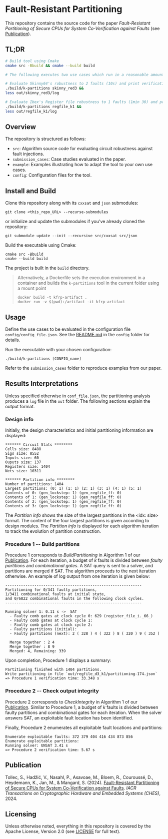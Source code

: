# Fault-Resistant Partitioning

This repository contains the source code for the paper  *Fault-Resistant Partitioning of Secure CPUs for System Co-Verification against Faults* (see [Publication](#publication)).


## TL;DR

```sh
# Build tool using Cmake
cmake src -Bbuild && cmake --build build

# The following executes two use cases which run in a reasonable amount of time

# Evaluate Skinny64's robustness to 2 faults (10s) and print verification logs
./build/k-partitions skinny_red3 &&
less out/skinny_red3/log

# Evaluate Ibex's Register file robustness to 1 faults (1min 30) and print verification logs
./build/k-partitions regfile_k1 &&
less out/regfile_k1/log
```

## Overview
The repository is structured as follows:
- `src`: Algorithm source code for evaluating circuit robustness against fault injections.
- `submission_cases`: Case studies evaluated in the paper.
- `example`: Examples illustrating how to adapt the tool to your own use cases.
- `config`: Configuration files for the tool.


## Install and Build

Clone this repository along with its `cxxsat` and `json` submodules:
```
git clone <this_repo_URL> --recurse-submodules
```
or initialize and update the submodules if you've already cloned the repository:
```
git submodule update --init --recursive src/cxxsat src/json
```
Build the executable using Cmake:
```
cmake src -Bbuild
cmake --build build
```

The project is built in the `build` directory.

> Alternatively, a Dockerfile sets the execution environment in a container and builds the `k-partitions` tool in the current folder using a mount point
> ```
> docker build -t kfrp-artifact .
> docker run -v $(pwd):/artifact -it kfrp-artifact


## Usage

Define the use cases to be evaluated in the configuration file `config/config_file.json`. See the [README.md](./config/README.md) in the `config` folder for details.

Run the executable with your chosen configuration:
```
./build/k-partitions [CONFIG_name]
```

Refer to the `submission_cases` folder to reproduce examples from our paper.


## Results Interpretations

Unless specified otherwise in `conf_file.json`, the partitioning analysis produces a `log` file in the `out` folder.
The following sections explain the output format.

### Design info

Initially, the design characteristics and initial partitioning information are displayed:
```
******* Circuit Stats ********
Cells size: 8488
Sigs size: 8552
Inputs size: 60
Ouputs size: 137
Registers size: 1404
Nets size: 10311

******* Partition info ********
Number of partitions: 1404
Largest partitions: (0: 1) (1: 1) (2: 1) (3: 1) (4: 1) (5: 1)
Contents of 0: (gen_lockstep: 1) (gen_regfile_ff: 0)
Contents of 1: (gen_lockstep: 1) (gen_regfile_ff: 0)
Contents of 2: (gen_lockstep: 1) (gen_regfile_ff: 0)
Contents of 3: (gen_lockstep: 1) (gen_regfile_ff: 0)
```

The *Partition info* shows the size of the largest partitions in the <idx: size> format.
The content of the four largest partitions is given according to design modules.
The *Partition info* is displayed for each algorithm iteration to track the evolution of partition construction.


### Procedure 1 -- Build partitions

Procedure 1 corresponds to *BuildPartitioning* in Algorithm 1 of our [Publication](#publication).
For each iteration, a budget of *k* faults is divided between *faulty partitions* and *combinational gates*.
A SAT query is sent to a solver, and partitions are merged if SAT.
The algorithm proceeds to the next iteration otherwise.
An example of log output from one iteration is given below:

```
-------------------------------------------------------------
Partitioning for 0/341 faulty partitions,
1/3411 combinational faults at initial state,
and 0/6822 combinational faults in the following clock cycles.
-------------------------------------------------------------

Running solver 1: 0.11 s ->  SAT 
  - Faulty comb gates at clock cycle 0: 629 (register_file_i._66_) 
  - Faulty comb gates at clock cycle 1: 
  - Faulty comb gates at clock cycle 2: 
  - Faulty partitions (initial): 
  - Faulty partitions (next): 2 ( 328 ) 4 ( 322 ) 8 ( 320 ) 9 ( 352 )

  Merge together : 2 4
  Merge together : 8 9
  Merged: 4, Remaining: 339
```

Upon completion, Procedure 1 displays a summary:

```
Partitioning finished with 1404 partitions.
Write partitioning in file `out/regfile_d3_k1/partitioning-174.json`
=> Procedure 1 verification time: 33.348 s
```

### Procedure 2 -- Check output integrity

Procedure 2 corresponds to *CheckIntegrity* in Algorithm 1 of our [Publication](#publication).
Similar to Procedure 1, a budget of *k* faults is divided between faulty partitions and combinational gates for each iteration.
When the solver answers SAT, an exploitable fault location has been identified.

Finally, Procedure 2 enumerates all exploitable fault locations and partitions:
```
Enumerate exploitable faults: 372 379 404 416 434 873 856
Enumerate exploitable partitions: 
Running solver: UNSAT 3.41 s
=> Procedure 2 verification time: 5.67 s
```


## Publication
Tollec, S., Hadžić, V., Nasahl, P., Asavoae, M., Bloem, R., Couroussé, D., Heydemann, K., Jan, M., & Mangard, S. (2024). [Fault-Resistant Partitioning of Secure CPUs for System Co-Verification against Faults](https://eprint.iacr.org/2024/247.pdf).
*IACR Transactions on Cryptographic Hardware and Embedded Systems (CHES)*, 2024.


## Licensing
Unless otherwise noted, everything in this repository is covered by the Apache License, Version 2.0 (see [LICENSE](./LICENSE) for full text).
